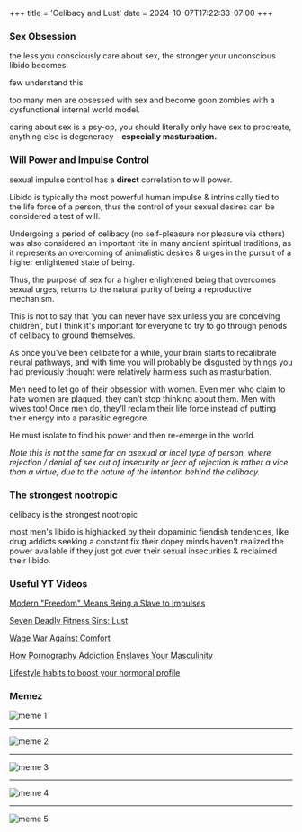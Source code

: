 +++
title = 'Celibacy and Lust'
date = 2024-10-07T17:22:33-07:00
+++
### Sex Obsession
the less you consciously care about sex, the stronger your unconscious libido becomes.

few understand this

too many men are obsessed with sex and become goon zombies with a dysfunctional internal world model.

caring about sex is a psy-op, you should literally only have sex to procreate, anything else is degeneracy - **especially masturbation.**

### Will Power and Impulse Control
sexual impulse control has a **direct** correlation to will power.

Libido is typically the most powerful human impulse & intrinsically tied to the life force of a person, thus the control of your sexual desires can be considered a test of will.

Undergoing a period of celibacy (no self-pleasure nor pleasure via others) was also considered an important rite in many ancient spiritual traditions, as it represents an overcoming of animalistic desires & urges in the pursuit of a higher enlightened state of being.

Thus, the purpose of sex for a higher enlightened being that overcomes sexual urges, returns to the natural purity of being a reproductive mechanism.

This is not to say that 'you can never have sex unless you are conceiving children', but I think it's important for everyone to try to go through periods of celibacy to ground themselves.

As once you've been celibate for a while, your brain starts to recalibrate neural pathways, and with time you will probably be disgusted by things you had previously thought were relatively harmless such as masturbation.

Men need to let go of their obsession with women. Even men who claim to hate women are plagued, they can’t stop thinking about them. Men with wives too! Once men do, they’ll reclaim their life force instead of putting their energy into a parasitic egregore.

He must isolate to find his power and then re-emerge in the world.

*Note this is not the same for an asexual or incel type of person, where rejection / denial of sex out of insecurity or fear of rejection is rather a vice than a virtue, due to the nature of the intention behind the celibacy.*

### The strongest nootropic
celibacy is the strongest nootropic

most men's libido is highjacked by their dopaminic fiendish tendencies, like drug addicts seeking a constant fix their dopey minds haven't realized the power available if they just got over their sexual insecurities & reclaimed their libido.

### Useful YT Videos
[Modern "Freedom" Means Being a Slave to Impulses](https://lukesmith.xyz/articles/modern-freedom-means-being-a-slave-to-impulses)

[Seven Deadly Fitness Sins: Lust](https://www.youtube.com/watch?v=U7WtpNeiRjI)

[Wage War Against Comfort](https://www.youtube.com/watch?v=Dciz-VeNHVI)

[How Pornography Addiction Enslaves Your Masculinity](https://www.youtube.com/watch?v=saHZx3lkCTE)

[Lifestyle habits to boost your hormonal profile](https://www.youtube.com/watch?v=ZDKdqqbQ5Gk)

### Memez
![meme 1](/img/dump/meme-1.png)

---
![meme 2](/img/dump/meme-2.png)

---
![meme 3](/img/dump/meme-3.png)

---
![meme 4](/img/dump/meme-4.png)

---
![meme 5](/img/dump/transform_sex_en.png)
